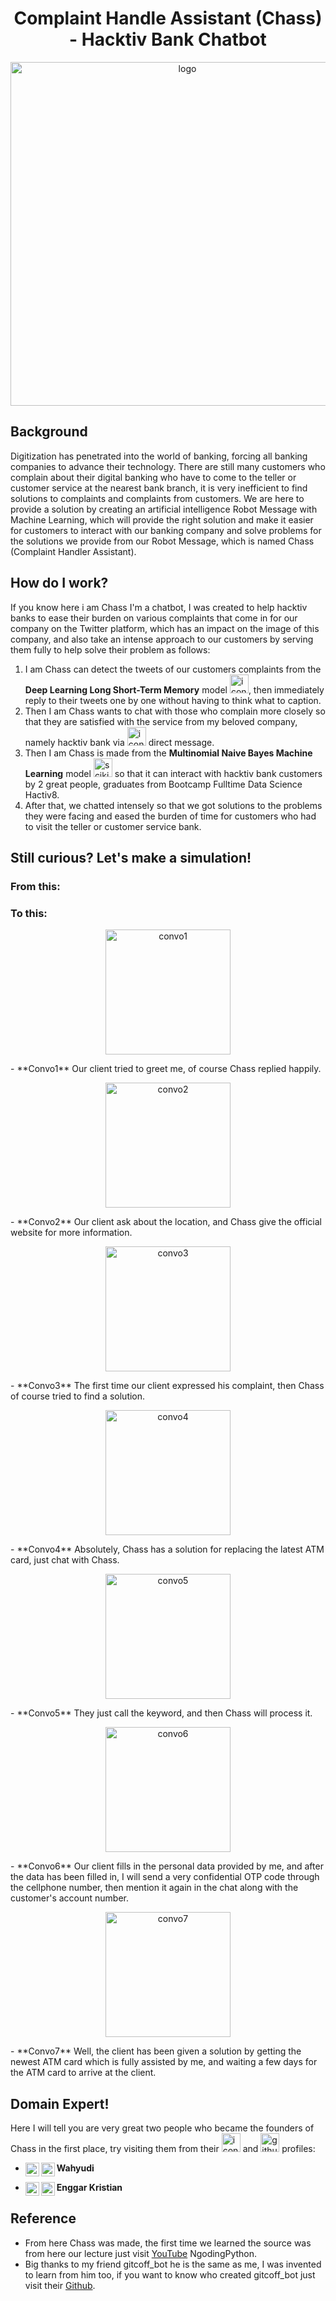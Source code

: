 
<h1 align="center">Complaint Handle Assistant (Chass) - Hacktiv Bank Chatbot</h1>
<p align="center"><img width="550" alt=logo chass src=https://user-images.githubusercontent.com/103250002/182339940-4128b6f8-4325-4852-a49c-4568fc3e4b69.png></p>

## Background

Digitization has penetrated into the world of banking, forcing all banking companies to advance their technology. There are still many customers who complain about their digital banking who have to come to the teller or customer service at the nearest bank branch, it is very inefficient to find solutions to complaints and complaints from customers. We are here to provide a solution by creating an artificial intelligence Robot Message with Machine Learning, which will provide the right solution and make it easier for customers to interact with our banking company and solve problems for the solutions we provide from our Robot Message, which is named Chass (Complaint Handler Assistant).

## How do I work?

If you know here i am Chass I'm a chatbot, I was created to help hacktiv banks to ease their burden on various complaints that come in for our company on the Twitter platform, which has an impact on the image of this company, and also take an intense approach to our customers by serving them fully to help solve their problem as follows:
1. I am Chass can detect the tweets of our customers complaints from the **Deep Learning Long Short-Term Memory** model  <img width=30 alt=icons8-tensorflow-48 src=https://user-images.githubusercontent.com/103250002/182363125-06fcc93f-5b34-4fee-82a2-da8acd57517f.png>, then immediately reply to their tweets one by one without having to think what to caption.
2. Then I am Chass wants to chat with those who complain more closely so that they are satisfied with the service from my beloved company, namely hacktiv bank via <img width=30 alt=icons8-twitter src=https://user-images.githubusercontent.com/103250002/182362503-58a1a5ff-5202-4cd2-b73c-8060b08ef186.gif>
 direct message.
3. Then I am Chass is made from the **Multinomial Naive Bayes Machine Learning** model <img width=30 alt=scikitlearn src=https://user-images.githubusercontent.com/103250002/182362975-499612fa-6c55-4e2a-869b-e1046a073edd.svg> so that it can interact with hacktiv bank customers by 2 great people, graduates from Bootcamp Fulltime Data Science Hactiv8.
4. After that, we chatted intensely so that we got solutions to the problems they were facing and eased the burden of time for customers who had to visit the teller or customer service bank.

## Still curious? Let's make a simulation!
### From this:
### To this:
 <p align="center"><img width="200" alt=convo1 src=https://user-images.githubusercontent.com/103250002/182530643-cf71df0d-ee75-4dd3-bf93-ad0edfa32431.png></p>
- **Convo1** Our client tried to greet me, of course Chass replied happily.
 <p align="center"><img width="200" alt=convo2 src=https://user-images.githubusercontent.com/103250002/182530929-2b17a54f-8acf-4127-b2df-be46d037e1af.png></p>
- **Convo2** Our client ask about the location, and Chass give the official website for more information.
 <p align="center"><img width="200" alt=convo3 src=https://user-images.githubusercontent.com/103250002/182530934-173a77db-f661-4f61-a12d-e502849ab359.png></p>
- **Convo3** The first time our client expressed his complaint, then Chass of course tried to find a solution.
 <p align="center"><img width="200" alt=convo4 src=https://user-images.githubusercontent.com/103250002/182530919-a8568cc5-d1b1-42fa-9576-57b80068a0b3.png></p>
- **Convo4** Absolutely, Chass has a solution for replacing the latest ATM card, just chat with Chass.
 <p align="center"><img width="200" alt=convo5 src=https://user-images.githubusercontent.com/103250002/182530924-8d61a4b9-01a3-4f40-a292-25c48ed8fe02.png></p>
- **Convo5** They just call the keyword, and then Chass will process it. 
 <p align="center"><img width="200" alt=convo6 src=https://user-images.githubusercontent.com/103250002/182530925-b3d562ca-cd61-4228-abbd-4eece0cbd376.png></p>
- **Convo6** Our client fills in the personal data provided by me, and after the data has been filled in, I will send a very confidential OTP code through the cellphone number, then mention it again in the chat along with the customer's account number.
 <p align="center"><img width="200" alt=convo7 src=https://user-images.githubusercontent.com/103250002/182531408-ef282ffd-5cf4-471d-9a1d-4ed77dc2a09c.png></p>
- **Convo7** Well, the client has been given a solution by getting the newest ATM card which is fully assisted by me, and waiting a few days for the ATM card to arrive at the client.

## Domain Expert!


Here I will tell you are very great two people who became the founders of Chass in the first place, try visiting them from their <img width=30 alt=icons8-linkedin src=https://user-images.githubusercontent.com/103250002/182405954-d5ae3cda-d74c-43a5-b995-8220005d151f.gif> and <img width=30 alt=github src=https://user-images.githubusercontent.com/103250002/182372179-0954a140-ddbb-489d-83a7-51c715d7ae6d.svg> profiles:

- **Wahyudi** 
[<img align="left" alt="wahyudi linkedin" width="22px" src="https://user-images.githubusercontent.com/103250002/182405954-d5ae3cda-d74c-43a5-b995-8220005d151f.gif" />][wahyudilinkedin] 
[<img align="left" alt="wahyudi github" width="22px" src="https://user-images.githubusercontent.com/103250002/182372179-0954a140-ddbb-489d-83a7-51c715d7ae6d.svg" />][wahyudigithub]

- **Enggar Kristian** 
[<img align="left" alt="enggar linkedin" width="22px" src="https://user-images.githubusercontent.com/103250002/182405954-d5ae3cda-d74c-43a5-b995-8220005d151f.gif" />][enggarlinkedin] 
[<img align="left" alt="enggar github" width="22px" src="https://user-images.githubusercontent.com/103250002/182372179-0954a140-ddbb-489d-83a7-51c715d7ae6d.svg" />][enggargithub]

## Reference
- From here Chass was made, the first time we learned the source was from here our lecture just visit [YouTube](https://youtu.be/sotu6YqPoY0) NgodingPython.
- Big thanks to my friend gitcoff_bot he is the same as me, I was invented to learn from him too, if you want to know who created gitcoff_bot just visit their [Github](https://github.com/H8-Assignments-Bay/p2---final-project-group-004).



[wahyudilinkedin]:https://www.linkedin.com/in/wahyudi-sujono-2014a91a6/
[wahyudigithub]:https://github.com/wahyudisujono
[enggarlinkedin]:https://www.linkedin.com/in/enggar-kristian-b0aa52134/
[enggargithub]:https://github.com/byt1998

